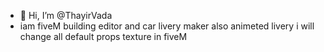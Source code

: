 - 👋 Hi, I’m @ThayirVada
- iam fiveM building editor and car livery maker also animeted livery i will change all default props texture in fiveM
